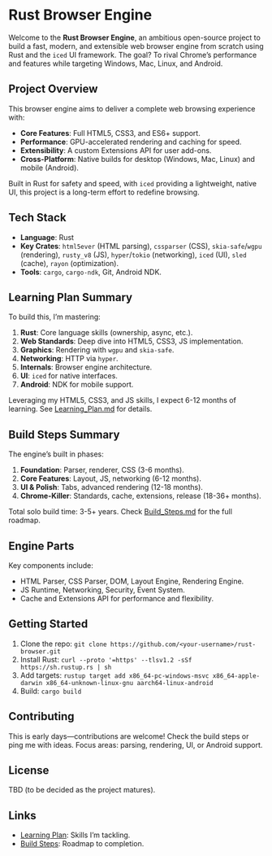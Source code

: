 # Rust Browser Engine

Welcome to the **Rust Browser Engine**, an ambitious open-source project to build a fast, modern, and extensible web browser engine from scratch using Rust and the `iced` UI framework. The goal? To rival Chrome’s performance and features while targeting Windows, Mac, Linux, and Android.

## Project Overview

This browser engine aims to deliver a complete web browsing experience with:
- **Core Features**: Full HTML5, CSS3, and ES6+ support.
- **Performance**: GPU-accelerated rendering and caching for speed.
- **Extensibility**: A custom Extensions API for user add-ons.
- **Cross-Platform**: Native builds for desktop (Windows, Mac, Linux) and mobile (Android).

Built in Rust for safety and speed, with `iced` providing a lightweight, native UI, this project is a long-term effort to redefine browsing.

## Tech Stack

- **Language**: Rust
- **Key Crates**: `html5ever` (HTML parsing), `cssparser` (CSS), `skia-safe`/`wgpu` (rendering), `rusty_v8` (JS), `hyper`/`tokio` (networking), `iced` (UI), `sled` (cache), `rayon` (optimization).
- **Tools**: `cargo`, `cargo-ndk`, Git, Android NDK.

## Learning Plan Summary

To build this, I’m mastering:
1. **Rust**: Core language skills (ownership, async, etc.).
2. **Web Standards**: Deep dive into HTML5, CSS3, JS implementation.
3. **Graphics**: Rendering with `wgpu` and `skia-safe`.
4. **Networking**: HTTP via `hyper`.
5. **Internals**: Browser engine architecture.
6. **UI**: `iced` for native interfaces.
7. **Android**: NDK for mobile support.

Leveraging my HTML5, CSS3, and JS skills, I expect 6-12 months of learning. See [Learning_Plan.md](./Learning_Plan.md) for details.

## Build Steps Summary

The engine’s built in phases:
1. **Foundation**: Parser, renderer, CSS (3-6 months).
2. **Core Features**: Layout, JS, networking (6-12 months).
3. **UI & Polish**: Tabs, advanced rendering (12-18 months).
4. **Chrome-Killer**: Standards, cache, extensions, release (18-36+ months).

Total solo build time: 3-5+ years. Check [Build_Steps.md](./Build_Steps.md) for the full roadmap.

## Engine Parts

Key components include:
- HTML Parser, CSS Parser, DOM, Layout Engine, Rendering Engine.
- JS Runtime, Networking, Security, Event System.
- Cache and Extensions API for performance and flexibility.

## Getting Started

1. Clone the repo: `git clone https://github.com/<your-username>/rust-browser.git`
2. Install Rust: `curl --proto '=https' --tlsv1.2 -sSf https://sh.rustup.rs | sh`
3. Add targets: `rustup target add x86_64-pc-windows-msvc x86_64-apple-darwin x86_64-unknown-linux-gnu aarch64-linux-android`
4. Build: `cargo build`

## Contributing

This is early days—contributions are welcome! Check the build steps or ping me with ideas. Focus areas: parsing, rendering, UI, or Android support.

## License

TBD (to be decided as the project matures).

## Links

- [Learning Plan](./skill-statsis/learning-plan.md): Skills I’m tackling.
- [Build Steps](./skill-statsis/build-steps.md): Roadmap to completion.
